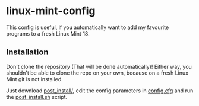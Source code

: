 linux-mint-config
=================

This config is useful, if you automatically want to add my favourite programs to a fresh Linux Mint 18.

Installation
------------

Don't clone the repository (That will be done automatically)! Either way, you shouldn't be able to clone the repo on your own, because on a fresh Linux Mint git is not installed.

Just download [post_install/](post_install), edit the config parameters in [config.cfg](post_install/config.cfg) and run the [post_install.sh](post_install/post_install.sh) script.
